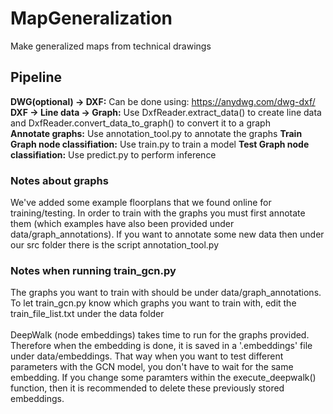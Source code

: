 # MapGeneralization
Make generalized maps from technical drawings 

## Pipeline
**DWG(optional) -> DXF:** Can be done using: https://anydwg.com/dwg-dxf/
**DXF -> Line data -> Graph:** Use DxfReader.extract_data() to create line data and DxfReader.convert_data_to_graph() to convert it to a graph  
**Annotate graphs:** Use annotation_tool.py to annotate the graphs
**Train Graph node classifiation:** Use train.py to train a model 
**Test Graph node classifiation:** Use predict.py to perform inference

### Notes about graphs
We've added some example floorplans that we found online for training/testing. In order to train with the graphs you must
 first annotate them (which examples have also been provided under data/graph_annotations). If you want to annotate some 
 new data then under our src folder there is the script annotation_tool.py

### Notes when running train_gcn.py
The graphs you want to train with should be under data/graph_annotations. To let train_gcn.py know which graphs you want
 to train with, edit the train_file_list.txt under the data folder
<br/>
<br/>
DeepWalk (node embeddings) takes time to run for the graphs provided. Therefore when the embedding is done, it is 
saved in a '.embeddings' file under data/embeddings. That way when you want to test different parameters with the 
GCN model, you don't have to wait for the same embedding. If you change some paramters within the execute_deepwalk() 
function, then it is recommended to delete these previously stored embeddings.
